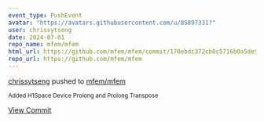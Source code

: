 ```yaml
---
event_type: PushEvent
avatar: "https://avatars.githubusercontent.com/u/85897331?"
user: chrissytseng
date: 2024-07-01
repo_name: mfem/mfem
html_url: https://github.com/mfem/mfem/commit/170ebdc372cb0c5716b0a5de9d53515eb4cc2830
repo_url: https://github.com/mfem/mfem
---
```


<a href='https://github.com/chrissytseng' target='_blank'>chrissytseng</a> pushed to <a href='https://github.com/mfem/mfem' target='_blank'>mfem/mfem</a>

<small>Added H1Space Device Prolong and Prolong Transpose</small>

<a href='https://github.com/mfem/mfem/commit/170ebdc372cb0c5716b0a5de9d53515eb4cc2830' target='_blank'>View Commit</a>